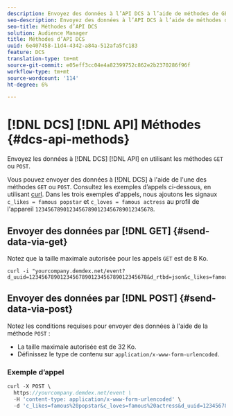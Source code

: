 ```yaml
---
description: Envoyez des données à l’API DCS à l’aide de méthodes de GET ou de POST.
seo-description: Envoyez des données à l’API DCS à l’aide de méthodes de GET ou de POST.
seo-title: Méthodes d’API DCS
solution: Audience Manager
title: Méthodes d’API DCS
uuid: 6e407458-11d4-4342-a84a-512afa5fc183
feature: DCS
translation-type: tm+mt
source-git-commit: e05eff3cc04e4a82399752c862e2b2370286f96f
workflow-type: tm+mt
source-wordcount: '114'
ht-degree: 6%

---
```



# [!DNL DCS] [!DNL API] Méthodes {#dcs-api-methods}

Envoyez les données à [!DNL DCS] [!DNL API] en utilisant les méthodes `GET` ou `POST`.

Vous pouvez envoyer des données à [!DNL DCS] à l&#39;aide de l&#39;une des méthodes `GET` ou `POST`. Consultez les exemples d’appels ci-dessous, en utilisant [curl](https://curl.haxx.se/). Dans les trois exemples d&#39;appels, nous ajoutons les signaux `c_likes = famous popstar` et `c_loves = famous actress` au profil de l&#39;appareil `12345678901234567890123456789012345678`.

## Envoyer des données par [!DNL GET] {#send-data-via-get}

Notez que la taille maximale autorisée pour les appels `GET` est de 8 Ko.

```
curl -i "yourcompany.demdex.net/event?d_uuid=12345678901234567890123456789012345678&d_rtbd=json&c_likes=famous%20popstar&c_loves=famous%20actress"
```

## Envoyer des données par [!DNL POST] {#send-data-via-post}

Notez les conditions requises pour envoyer des données à l&#39;aide de la méthode `POST` :

* La taille maximale autorisée est de 32 Ko.
* Définissez le type de contenu sur `application/x-www-form-urlencoded`.

### Exemple d’appel

```js
curl -X POST \
  https://yourcompany.demdex.net/event \
  -H 'content-type: application/x-www-form-urlencoded' \
  -d 'c_likes=famous%20popstar&c_loves=famous%20actress&d_uuid=12345678901234567890123456789012345678'
```
